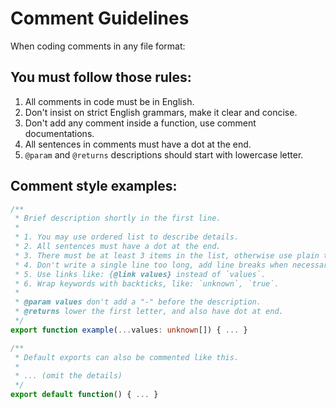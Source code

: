 # Comment Guidelines

When coding comments in any file format:

## You must follow those rules:

1. All comments in code must be in English.
2. Don't insist on strict English grammars, make it clear and concise.
3. Don't add any comment inside a function, use comment documentations.
4. All sentences in comments must have a dot at the end.
5. `@param` and `@returns` descriptions should start with lowercase letter.

## Comment style examples:

```ts
/**
 * Brief description shortly in the first line.
 *
 * 1. You may use ordered list to describe details.
 * 2. All sentences must have a dot at the end.
 * 3. There must be at least 3 items in the list, otherwise use plain text.
 * 4. Don't write a single line too long, add line breaks when necessary.
 * 5. Use links like: {@link values} instead of `values`.
 * 6. Wrap keywords with backticks, like: `unknown`, `true`.
 *
 * @param values don't add a "-" before the description.
 * @returns lower the first letter, and also have dot at end.
 */
export function example(...values: unknown[]) { ... }

/**
 * Default exports can also be commented like this.
 *
 * ... (omit the details)
 */
export default function() { ... }
```
